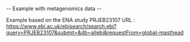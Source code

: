 -- Example with metagenomics data --

Example based on the ENA study PRJEB23107
URL : https://www.ebi.ac.uk/ebisearch/search.ebi?query=PRJEB23107&submit=&db=allebi&requestFrom=global-masthead 
